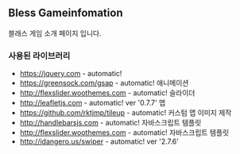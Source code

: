 ## Bless Gameinfomation

블래스 게임 소개 페이지 입니다. 

### 사용된 라이브러리

* https://jquery.com - automatic!
* https://greensock.com/gsap - automatic! 애니메이션
* http://flexslider.woothemes.com - automatic! 슬라이더
* http://leafletjs.com - automatic! ver '0.7.7' 맵 
* https://github.com/rktjmp/tileup - automatic! 커스텀 맵 이미지 제작
* http://handlebarsjs.com - automatic! 자바스크립트 템플릿
* http://flexslider.woothemes.com - automatic! 자바스크립트 템플릿
* http://idangero.us/swiper - automatic! ver '2.7.6'


